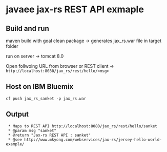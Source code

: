 # javaee jax-rs REST API exmaple 

## Build and run
maven build with goal clean package -> generates jax_rs.war file in target folder

run on server -> tomcat 8.0 

Open follwoing URL from browser or REST client -> `http://localhost:8080/jax_rs/rest/hello/<msg>`

## Host on IBM Bluemix 
`cf push jax_rs_sanket -p jax_rs.war`

## Output

	 * Maps to REST API http://localhost:8080/jax_rs/rest/hello/sanket
	 * @param msg "sanket"
	 * @return "Jax-rs REST API : sanket"
	 * @see http://www.mkyong.com/webservices/jax-rs/jersey-hello-world-example/
